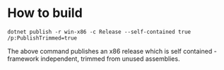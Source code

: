 # How to build

`dotnet publish -r win-x86 -c Release --self-contained true /p:PublishTrimmed=true`

The above command publishes an x86 release which is self contained - framework independent, trimmed from unused assemblies.